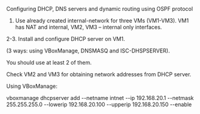 
Configuring DHCP, DNS servers and dynamic routing using OSPF protocol



1. Use already created internal-network for three VMs (VM1-VM3). VM1 has NAT and internal, VM2, VM3 – internal only interfaces.


2-3. Install and configure DHCP server on VM1. 

(3 ways: using VBoxManage, DNSMASQ and ISC-DHSPSERVER). 

You should use at least 2 of them.

Check VM2 and VM3 for obtaining network addresses from DHCP server.

Using VBoxManage:

vboxmanage dhcpserver add --netname intnet --ip 192.168.20.1 --netmask 255.255.255.0 --lowerip 192.168.20.100 --upperip 192.168.20.150 --enable

